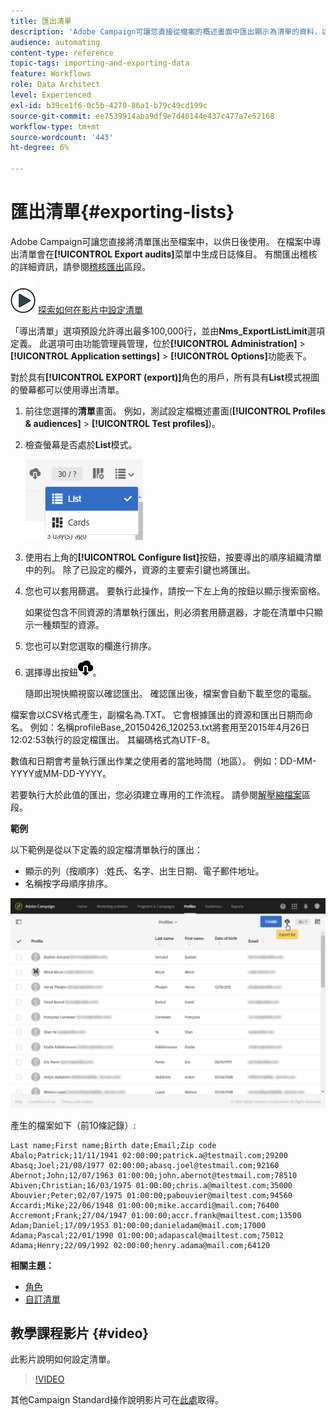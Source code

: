 ```yaml
---
title: 匯出清單
description: 'Adobe Campaign可讓您直接從檔案的概述畫面中匯出顯示為清單的資料，以供日後使用。 '
audience: automating
content-type: reference
topic-tags: importing-and-exporting-data
feature: Workflows
role: Data Architect
level: Experienced
exl-id: b39ce1f6-0c5b-4270-86a1-b79c49cd199c
source-git-commit: ee7539914aba9df9e7d46144e437c477a7e52168
workflow-type: tm+mt
source-wordcount: '443'
ht-degree: 6%

---
```


# 匯出清單{#exporting-lists}

Adobe Campaign可讓您直接將清單匯出至檔案中，以供日後使用。 在檔案中導出清單會在&#x200B;**[!UICONTROL Export audits]**&#x200B;菜單中生成日誌條目。 有關匯出稽核的詳細資訊，請參閱[稽核匯出](../../administration/using/auditing-export-logs.md)區段。

![](assets/do-not-localize/how-to-video.png) [探索如何在影片中設定清單](#video)

「導出清單」選項預設允許導出最多100,000行，並由&#x200B;**Nms_ExportListLimit**&#x200B;選項定義。 此選項可由功能管理員管理，位於&#x200B;**[!UICONTROL Administration]** > **[!UICONTROL Application settings]** > **[!UICONTROL Options]**&#x200B;功能表下。

對於具有&#x200B;**[!UICONTROL EXPORT (export)]**&#x200B;角色的用戶，所有具有&#x200B;**List**&#x200B;模式視圖的螢幕都可以使用導出清單。

1. 前往您選擇的&#x200B;**清單**&#x200B;畫面。 例如，測試設定檔概述畫面(**[!UICONTROL Profiles & audiences]** > **[!UICONTROL Test profiles]**)。
1. 檢查螢幕是否處於&#x200B;**List**&#x200B;模式。

   ![](assets/export_list_mode_switch.png)

1. 使用右上角的&#x200B;**[!UICONTROL Configure list]**&#x200B;按鈕，按要導出的順序組織清單中的列。 除了已設定的欄外，資源的主要索引鍵也將匯出。
1. 您也可以套用篩選。 要執行此操作，請按一下左上角的按鈕以顯示搜索窗格。

   如果從包含不同資源的清單執行匯出，則必須套用篩選器，才能在清單中只顯示一種類型的資源。

1. 您也可以對您選取的欄進行排序。
1. 選擇導出按鈕![](assets/exportlistbutton.png)。

   隨即出現快顯視窗以確認匯出。 確認匯出後，檔案會自動下載至您的電腦。

檔案會以CSV格式產生，副檔名為.TXT。 它會根據匯出的資源和匯出日期而命名。 例如：名稱profileBase_20150426_120253.txt將套用至2015年4月26日12:02:53執行的設定檔匯出。 其編碼格式為UTF-8。

數值和日期會考量執行匯出作業之使用者的當地時間（地區）。 例如：DD-MM-YYYY或MM-DD-YYYY。

若要執行大於此值的匯出，您必須建立專用的工作流程。 請參閱[解壓縮檔案](../../automating/using/extract-file.md)區段。

**範例**

以下範例是從以下定義的設定檔清單執行的匯出：

* 顯示的列（按順序）:姓氏、名字、出生日期、電子郵件地址。
* 名稱按字母順序排序。

![](assets/export_list_example1.png)

產生的檔案如下（前10條記錄）:

```
Last name;First name;Birth date;Email;Zip code
Abalo;Patrick;11/11/1941 02:00:00;patrick.a@testmail.com;29200
Abasq;Joel;21/08/1977 02:00:00;abasq.joel@testmail.com;92160
Abernot;John;12/07/1963 01:00:00;john.abernot@testmail.com;78510
Abiven;Christian;16/03/1975 01:00:00;chris.a@mailtest.com;35000
Abouvier;Peter;02/07/1975 01:00:00;pabouvier@mailtest.com;94560
Accardi;Mike;22/06/1948 01:00:00;mike.accardi@mail.com;76400
Accremont;Frank;27/04/1947 01:00:00;accr.frank@mailtest.com;13500
Adam;Daniel;17/09/1953 01:00:00;danieladam@mail.com;17000
Adama;Pascal;22/01/1990 01:00:00;adapascal@mailtest.com;75012
Adama;Henry;22/09/1992 02:00:00;henry.adama@mail.com;64120
```

**相關主題：**

* [角色](../../administration/using/list-of-roles.md)
* [自訂清單](../../start/using/customizing-lists.md)

## 教學課程影片 {#video}

此影片說明如何設定清單。

>[!VIDEO](https://video.tv.adobe.com/v/25288/?quality=12)

其他Campaign Standard操作說明影片可在[此處](https://experienceleague.adobe.com/docs/campaign-standard-learn/tutorials/overview.html?lang=zh-Hant)取得。
